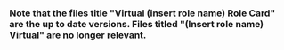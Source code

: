 ### Note that the files title "Virtual (insert role name) Role Card" are the up to date versions. Files titled "(Insert role name) Virtual" are no longer relevant.
